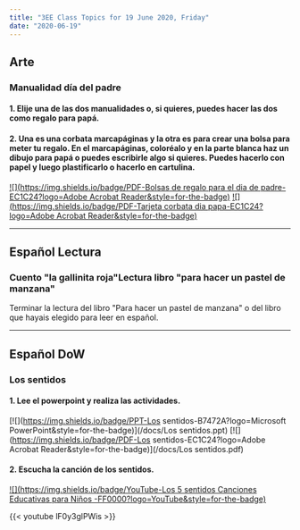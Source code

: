 ```yaml
---
title: "3EE Class Topics for 19 June 2020, Friday"
date: "2020-06-19"
---
```


## Arte

### Manualidad día del padre

#### 1. Elije una de las dos manualidades o, si quieres, puedes hacer las dos como regalo para papá.

#### 2. Una es una corbata marcapáginas y la otra es para crear una bolsa para meter tu regalo. En el marcapáginas, coloréalo y en la parte blanca haz un dibujo para papá o puedes escribirle algo si quieres. Puedes hacerlo con papel y luego plastificarlo o hacerlo en cartulina.

[![](https://img.shields.io/badge/PDF-Bolsas de regalo para el dia de padre-EC1C24?logo=Adobe Acrobat Reader&style=for-the-badge)](/docs/es-roi-ad-9-bolsas-de-regalo-para-el-dia-del-padre-manualidad.pdf)
[![](https://img.shields.io/badge/PDF-Tarjeta corbata dia papa-EC1C24?logo=Adobe Acrobat Reader&style=for-the-badge)](/docs/tarjeta-corbata-dia-papa-01.pdf)


<hr>

## Español Lectura

### Cuento "la gallinita roja"Lectura libro "para hacer un pastel de manzana"

Terminar la lectura del libro "Para hacer un pastel de manzana" o del libro que hayais elegido para leer en español.

<hr>

## Español DoW

### Los sentidos

#### 1. Lee el powerpoint y realiza las actividades.

[![](https://img.shields.io/badge/PPT-Los sentidos-B7472A?logo=Microsoft PowerPoint&style=for-the-badge)](/docs/Los sentidos.ppt) [![](https://img.shields.io/badge/PDF-Los sentidos-EC1C24?logo=Adobe Acrobat Reader&style=for-the-badge)](/docs/Los sentidos.pdf)

#### 2. Escucha la canción de los sentidos.

[![](https://img.shields.io/badge/YouTube-Los 5 sentidos Canciones Educativas para Niños
-FF0000?logo=YouTube&style=for-the-badge)](https://youtu.be/lF0y3glPWis)

{{< youtube lF0y3glPWis >}}


<br/>
<br/>

